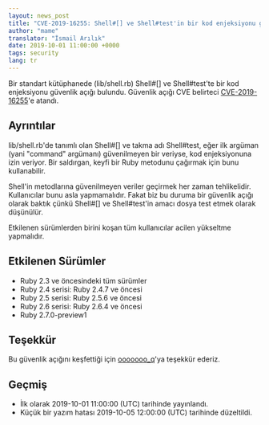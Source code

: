 ```yaml
---
layout: news_post
title: "CVE-2019-16255: Shell#[] ve Shell#test'in bir kod enjeksiyonu güvenlik açığı"
author: "mame"
translator: "İsmail Arılık"
date: 2019-10-01 11:00:00 +0000
tags: security
lang: tr
---
```


Bir standart kütüphanede (lib/shell.rb) Shell#[] ve Shell#test'te bir kod enjeksiyonu güvenlik açığı bulundu.
Güvenlik açığı CVE belirteci [CVE-2019-16255](https://cve.mitre.org/cgi-bin/cvename.cgi?name=CVE-2019-16255)'e atandı.

## Ayrıntılar

lib/shell.rb'de tanımlı olan Shell#[] ve takma adı Shell#test, eğer ilk argüman (yani "command" argümanı) güvenilmeyen bir veriyse, kod enjeksiyonuna izin veriyor.
Bir saldırgan, keyfi bir Ruby metodunu çağırmak için bunu kullanabilir.

Shell'in metodlarına güvenilmeyen veriler geçirmek her zaman tehlikelidir.
Kullanıcılar bunu asla yapmamalıdır.
Fakat biz bu duruma bir güvenlik açığı olarak baktık çünkü Shell#[] ve Shell#test'in amacı dosya test etmek olarak düşünülür.

Etkilenen sürümlerden birini koşan tüm kullanıcılar acilen yükseltme yapmalıdır.

## Etkilenen Sürümler

* Ruby 2.3 ve öncesindeki tüm sürümler
* Ruby 2.4 serisi: Ruby 2.4.7 ve öncesi
* Ruby 2.5 serisi: Ruby 2.5.6 ve öncesi
* Ruby 2.6 serisi: Ruby 2.6.4 ve öncesi
* Ruby 2.7.0-preview1

## Teşekkür

Bu güvenlik açığını keşfettiği için [ooooooo_q](https://hackerone.com/ooooooo_q)'ya teşekkür ederiz.

## Geçmiş

* İlk olarak 2019-10-01 11:00:00 (UTC) tarihinde yayınlandı.
* Küçük bir yazım hatası 2019-10-05 12:00:00 (UTC) tarihinde düzeltildi.
